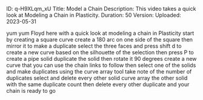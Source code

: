 ID: q-H9XLqm_xU
Title: Model a Chain
Description: This video takes a quick look at Modeling a Chain in Plasticity.
Duration: 50
Version: 
Uploaded: 2023-05-31

yum yum
Floyd here with a quick look at modeling
a chain in Plasticity start by creating
a square curve create a 180 arc on one
side of the square then mirror it to
make a duplicate select the three faces
and press shift d to create a new curve
based on the silhouette of the selection
then press P to create a pipe solid
duplicate the solid then rotate it 90
degrees create a new curve that you can
use the chain links to follow
then select one of the solids and make
duplicates using the curve array tool
take note of the number of duplicates
select and delete every other solid
curve array the other solid with the
same duplicate count then delete every
other duplicate and your chain is ready
to go

